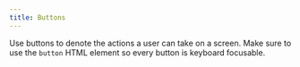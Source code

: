 ```yaml
---
title: Buttons
---
```


Use buttons to denote the actions a user can take on a screen. Make sure to use
the `button` HTML element so every button is keyboard focusable.
